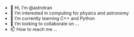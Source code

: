 - 👋 Hi, I’m @astrotran
- 👀 I’m interested in computing for physics and astronomy
- 🌱 I’m currently learning C++ and Python
- 💞️ I’m looking to collaborate on ...
- 📫 How to reach me ...

<!---
astrotran/astrotran is a ✨ special ✨ repository because its `README.md` (this file) appears on your GitHub profile.
You can click the Preview link to take a look at your changes.
--->
